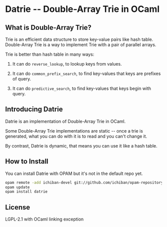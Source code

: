 Datrie -- Double-Array Trie in OCaml
====================================

What is Double-Array Trie?
--------------------------

Trie is an efficient data structure to store key-value pairs like hash table.
Double-Array Trie is a way to implement Trie with a pair of parallel arrays.

Trie is better than hash table in many ways:

1. It can do `reverse_lookup`, to lookup keys from values.

1. It can do `common_prefix_search`, to find key-values that keys are prefixes of query.

1. It can do `predictive_search`, to find key-values that keys begin with query.

Introducing Datrie
------------------

Datrie is an implementation of Double-Array Trie in OCaml.

Some Double-Array Trie implementations are static -- once a trie is generated,
what you can do with it is to read and you can't change it.

By contrast, Datrie is dynamic, that means you can use it like a hash table.

How to Install
--------------

You can install Datrie with OPAM but it's not in the default repo yet.

```bash
opam remote -add ichiban-devel git://github.com/ichiban/opam-repository
opam update
opam install datrie
```

License
-------

LGPL-2.1 with OCaml linking exception

